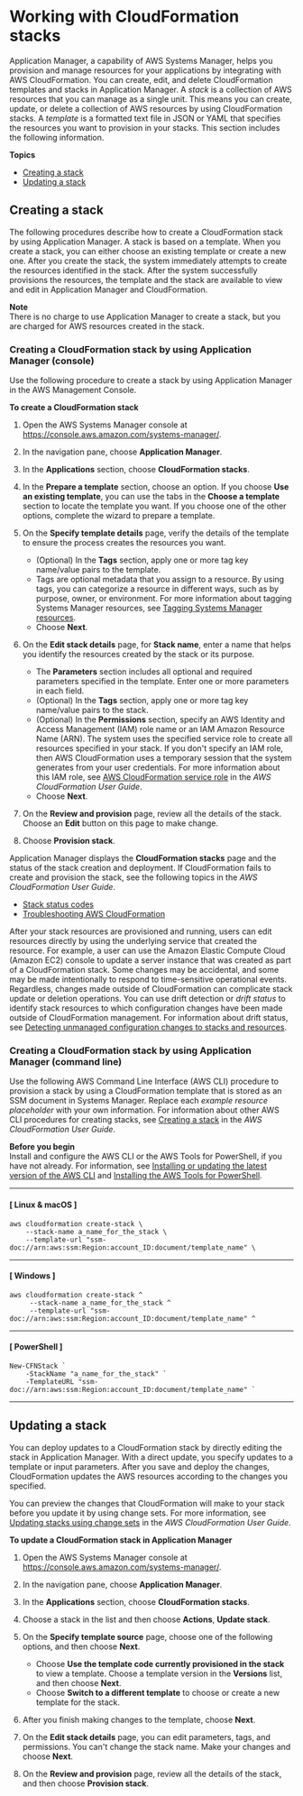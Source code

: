 # Working with CloudFormation stacks<a name="application-manager-working-stacks-overview"></a>

Application Manager, a capability of AWS Systems Manager, helps you provision and manage resources for your applications by integrating with AWS CloudFormation\. You can create, edit, and delete CloudFormation templates and stacks in Application Manager\. A *stack* is a collection of AWS resources that you can manage as a single unit\. This means you can create, update, or delete a collection of AWS resources by using CloudFormation stacks\. A *template* is a formatted text file in JSON or YAML that specifies the resources you want to provision in your stacks\. This section includes the following information\.

**Topics**
+ [Creating a stack](#application-manager-working-stacks-creating-stack)
+ [Updating a stack](#application-manager-working-stacks-editing-stack)

## Creating a stack<a name="application-manager-working-stacks-creating-stack"></a>

The following procedures describe how to create a CloudFormation stack by using Application Manager\. A stack is based on a template\. When you create a stack, you can either choose an existing template or create a new one\. After you create the stack, the system immediately attempts to create the resources identified in the stack\. After the system successfully provisions the resources, the template and the stack are available to view and edit in Application Manager and CloudFormation\.

**Note**  
There is no charge to use Application Manager to create a stack, but you are charged for AWS resources created in the stack\. 

### Creating a CloudFormation stack by using Application Manager \(console\)<a name="application-manager-working-stacks-creating-stack-console"></a>

Use the following procedure to create a stack by using Application Manager in the AWS Management Console\.

**To create a CloudFormation stack**

1. Open the AWS Systems Manager console at [https://console\.aws\.amazon\.com/systems\-manager/](https://console.aws.amazon.com/systems-manager/)\.

1. In the navigation pane, choose **Application Manager**\.

1. In the **Applications** section, choose **CloudFormation stacks**\.

1. In the **Prepare a template** section, choose an option\. If you choose **Use an existing template**, you can use the tabs in the **Choose a template** section to locate the template you want\. If you choose one of the other options, complete the wizard to prepare a template\.

1. On the **Specify template details** page, verify the details of the template to ensure the process creates the resources you want\.
   + \(Optional\) In the **Tags** section, apply one or more tag key name/value pairs to the template\.
   + Tags are optional metadata that you assign to a resource\. By using tags, you can categorize a resource in different ways, such as by purpose, owner, or environment\. For more information about tagging Systems Manager resources, see [Tagging Systems Manager resources](tagging-resources.md)\.
   + Choose **Next**\.

1. On the **Edit stack details** page, for **Stack name**, enter a name that helps you identify the resources created by the stack or its purpose\.
   + The **Parameters** section includes all optional and required parameters specified in the template\. Enter one or more parameters in each field\.
   + \(Optional\) In the **Tags** section, apply one or more tag key name/value pairs to the stack\.
   + \(Optional\) In the **Permissions** section, specify an AWS Identity and Access Management \(IAM\) role name or an IAM Amazon Resource Name \(ARN\)\. The system uses the specified service role to create all resources specified in your stack\. If you don't specify an IAM role, then AWS CloudFormation uses a temporary session that the system generates from your user credentials\. For more information about this IAM role, see [AWS CloudFormation service role](https://docs.aws.amazon.com/AWSCloudFormation/latest/UserGuide/using-iam-servicerole.html) in the *AWS CloudFormation User Guide*\. 
   + Choose **Next**\.

1. On the **Review and provision** page, review all the details of the stack\. Choose an **Edit** button on this page to make change\.

1. Choose **Provision stack**\.

Application Manager displays the **CloudFormation stacks** page and the status of the stack creation and deployment\. If CloudFormation fails to create and provision the stack, see the following topics in the *AWS CloudFormation User Guide*\. 
+ [Stack status codes](https://docs.aws.amazon.com/AWSCloudFormation/latest/UserGuide/using-cfn-describing-stacks.html#w2ab1c23c15c17c11)
+ [Troubleshooting AWS CloudFormation](https://docs.aws.amazon.com/AWSCloudFormation/latest/UserGuide/troubleshooting.html)

After your stack resources are provisioned and running, users can edit resources directly by using the underlying service that created the resource\. For example, a user can use the Amazon Elastic Compute Cloud \(Amazon EC2\) console to update a server instance that was created as part of a CloudFormation stack\. Some changes may be accidental, and some may be made intentionally to respond to time\-sensitive operational events\. Regardless, changes made outside of CloudFormation can complicate stack update or deletion operations\. You can use drift detection or *drift status* to identify stack resources to which configuration changes have been made outside of CloudFormation management\. For information about drift status, see [Detecting unmanaged configuration changes to stacks and resources](https://docs.aws.amazon.com/AWSCloudFormation/latest/UserGuide/using-cfn-stack-drift.html)\.

### Creating a CloudFormation stack by using Application Manager \(command line\)<a name="application-manager-working-stacks-creating-stack-cli"></a>

Use the following AWS Command Line Interface \(AWS CLI\) procedure to provision a stack by using a CloudFormation template that is stored as an SSM document in Systems Manager\. Replace each *example resource placeholder* with your own information\. For information about other AWS CLI procedures for creating stacks, see [Creating a stack](https://docs.aws.amazon.com/AWSCloudFormation/latest/UserGuide/using-cfn-cli-creating-stack.html) in the *AWS CloudFormation User Guide*\. 

**Before you begin**  
Install and configure the AWS CLI or the AWS Tools for PowerShell, if you have not already\. For information, see [Installing or updating the latest version of the AWS CLI](https://docs.aws.amazon.com/cli/latest/userguide/getting-started-install.html) and [Installing the AWS Tools for PowerShell](https://docs.aws.amazon.com/powershell/latest/userguide/pstools-getting-set-up.html)\.

------
#### [ Linux & macOS ]

```
aws cloudformation create-stack \
    --stack-name a_name_for_the_stack \
    --template-url "ssm-doc://arn:aws:ssm:Region:account_ID:document/template_name" \
```

------
#### [ Windows ]

```
aws cloudformation create-stack ^
     --stack-name a_name_for_the_stack ^
     --template-url "ssm-doc://arn:aws:ssm:Region:account_ID:document/template_name" ^
```

------
#### [ PowerShell ]

```
New-CFNStack `
    -StackName "a_name_for_the_stack" `
    -TemplateURL "ssm-doc://arn:aws:ssm:Region:account_ID:document/template_name" `
```

------

## Updating a stack<a name="application-manager-working-stacks-editing-stack"></a>

You can deploy updates to a CloudFormation stack by directly editing the stack in Application Manager\. With a direct update, you specify updates to a template or input parameters\. After you save and deploy the changes, CloudFormation updates the AWS resources according to the changes you specified\.

You can preview the changes that CloudFormation will make to your stack before you update it by using change sets\. For more information, see [Updating stacks using change sets](https://docs.aws.amazon.com/AWSCloudFormation/latest/UserGuide/using-cfn-updating-stacks-changesets.html) in the *AWS CloudFormation User Guide*\. 

**To update a CloudFormation stack in Application Manager**

1. Open the AWS Systems Manager console at [https://console\.aws\.amazon\.com/systems\-manager/](https://console.aws.amazon.com/systems-manager/)\.

1. In the navigation pane, choose **Application Manager**\.

1. In the **Applications** section, choose **CloudFormation stacks**\.

1. Choose a stack in the list and then choose **Actions**, **Update stack**\.

1. On the **Specify template source** page, choose one of the following options, and then choose **Next**\.
   + Choose **Use the template code currently provisioned in the stack** to view a template\. Choose a template version in the **Versions** list, and then choose **Next**\.
   + Choose **Switch to a different template** to choose or create a new template for the stack\.

1. After you finish making changes to the template, choose **Next**\.

1. On the **Edit stack details** page, you can edit parameters, tags, and permissions\. You can't change the stack name\. Make your changes and choose **Next**\.

1. On the **Review and provision** page, review all the details of the stack, and then choose **Provision stack**\.
